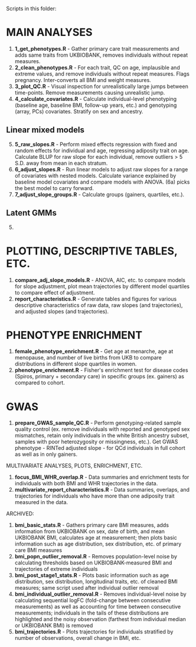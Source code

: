 Scripts in this folder:

# MAIN ANALYSES
1. **1_get_phenotypes.R** - Gather primary care trait measurements and adds same traits from UKBIOBANK, removes individuals without repeat measures.
2. **2_clean_phenotypes.R** - For each trait, QC on age, implausible and extreme values, and remove individuals without repeat measures. Flags pregnancy. Inter-converts all BMI and weight measures.
3. **3_plot_QC.R** - Visual inspection for unrealistically large jumps between time-points. Remove measurements causing unrealistic jump.
4. **4_calculate_covariates.R** - Calculate individual-level phenotyping (baseline age, baseline BMI, follow-up years, etc.) and genotyping (array, PCs) covariates. Stratify on sex and ancestry.

## Linear mixed models
5. **5_raw_slopes.R** - Perform mixed effects regression with fixed and random effects for individual and age, regressing adiposity trait on age. Calculate BLUP for raw slope for each individual, remove outliers > 5 S.D. away from mean in each stratum. 
6. **6_adjust_slopes.R** - Run linear models to adjust raw slopes for a range of covariates with nested models. Calculate variance explained by baseline model covariates and compare models with ANOVA. (6a) picks the best model to carry forward.
7. **7_adjust_slope_groups.R** - Calculate groups (gainers, quartiles, etc.).

## Latent GMMs
5. 

# PLOTTING, DESCRIPTIVE TABLES, ETC.
1. **compare_adj_slope_models.R** - ANOVA, AIC, etc. to compare models for slope adjustment, plot mean trajectories by different model quartiles to compare effect of adjustment.
2. **report_characteristics.R** - Generate tables and figures for various descriptive characteristics of raw data, raw slopes (and trajectories), and adjusted slopes (and trajectories).

# PHENOTYPE ENRICHMENT
1. **female_phenotype_enrichment.R** - Get age at menarche, age at menopause, and number of live births from UKB to compare distributions in different slope quartiles in women.
2. **phenotype_enrichment.R** - Fisher's enrichment test for disease codes (Spiros, primary + secondary care) in specific groups (ex. gainers) as compared to cohort.

# GWAS
1. **prepare_GWAS_sample_QC.R** - Perform genotyping-related sample quality control (ex. remove individuals with reported and genotyped sex mismatches, retain only individuals in the white British ancestry subset, samples with poor heterozygosity or missingness, etc.). Get GWAS phenotype - RINTed adjusted slope - for QCd individuals in full cohort as well as in only gainers.

MULTIVARIATE ANALYSES, PLOTS, ENRICHMENT, ETC.
1. **focus_BMI_WHR_overlap.R** - Data summaries and enrichment tests for individuals with both BMI and WHR trajectories in the data.
2. **multivariate_report_characteristics.R** - Data summaries, overlaps, and trajectories for individuals who have more than one adiposity trait measured in the data.

ARCHIVED:

1. **bmi_basic_stats.R** - Gathers primary care BMI measures, adds information from UKBIOBANK on sex, date of birth, and mean UKBIOBANK BMI, calculates age at measurement; then plots basic information such as age distribution, sex distribution, etc. of primary care BMI measures
2. **bmi_popn_outlier_removal.R** - Removes population-level noise by calculating thresholds based on UKBIOBANK-measured BMI and trajectories of extreme individuals 
3. **bmi_post_stage1_stats.R** - Plots basic information such as age distribution, sex distribution, longitudinal traits, etc. of cleaned BMI measures; same script used after individual outlier removal
4. **bmi_individual_outlier_removal.R** - Removes individual-level noise by calculating sequential logFC (fold-change between consecutive measurements) as well as accounting for time between consecutive measurements; individuals in the tails of these distributions are highlighted and the noisy observation (farthest from individual median or UKBIOBANK BMI) is removed
5. **bmi_trajectories.R** - Plots trajectories for individuals stratified by number of observations, overall change in BMI, etc. 
